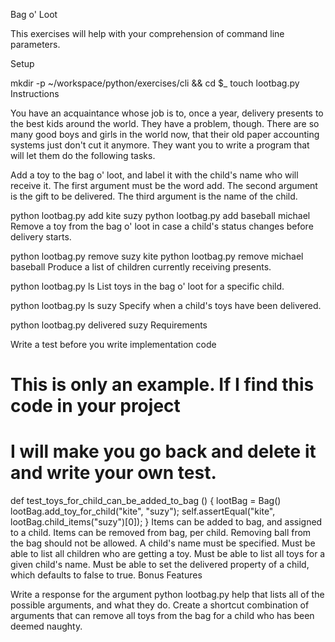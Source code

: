 Bag o' Loot

This exercises will help with your comprehension of command line parameters.

Setup

mkdir -p ~/workspace/python/exercises/cli && cd $_
touch lootbag.py
Instructions

You have an acquaintance whose job is to, once a year, delivery presents to the best kids around the world. They have a problem, though. There are so many good boys and girls in the world now, that their old paper accounting systems just don't cut it anymore. They want you to write a program that will let them do the following tasks.

Add a toy to the bag o' loot, and label it with the child's name who will receive it. The first argument must be the word add. The second argument is the gift to be delivered. The third argument is the name of the child.

python lootbag.py add kite suzy
python lootbag.py add baseball michael
Remove a toy from the bag o' loot in case a child's status changes before delivery starts.

python lootbag.py remove suzy kite
python lootbag.py remove michael baseball
Produce a list of children currently receiving presents.

python lootbag.py ls
List toys in the bag o' loot for a specific child.

python lootbag.py ls suzy
Specify when a child's toys have been delivered.

python lootbag.py delivered suzy
Requirements

Write a test before you write implementation code

# This is only an example. If I find this code in your project
#  I will make you go back and delete it and write your own test.
def test_toys_for_child_can_be_added_to_bag ()
{
    lootBag = Bag()
    lootBag.add_toy_for_child("kite", "suzy");
    self.assertEqual("kite", lootBag.child_items("suzy")[0]);
}
Items can be added to bag, and assigned to a child.
Items can be removed from bag, per child. Removing ball from the bag should not be allowed. A child's name must be specified.
Must be able to list all children who are getting a toy.
Must be able to list all toys for a given child's name.
Must be able to set the delivered property of a child, which defaults to false to true.
Bonus Features

Write a response for the argument python lootbag.py help that lists all of the possible arguments, and what they do.
Create a shortcut combination of arguments that can remove all toys from the bag for a child who has been deemed naughty.